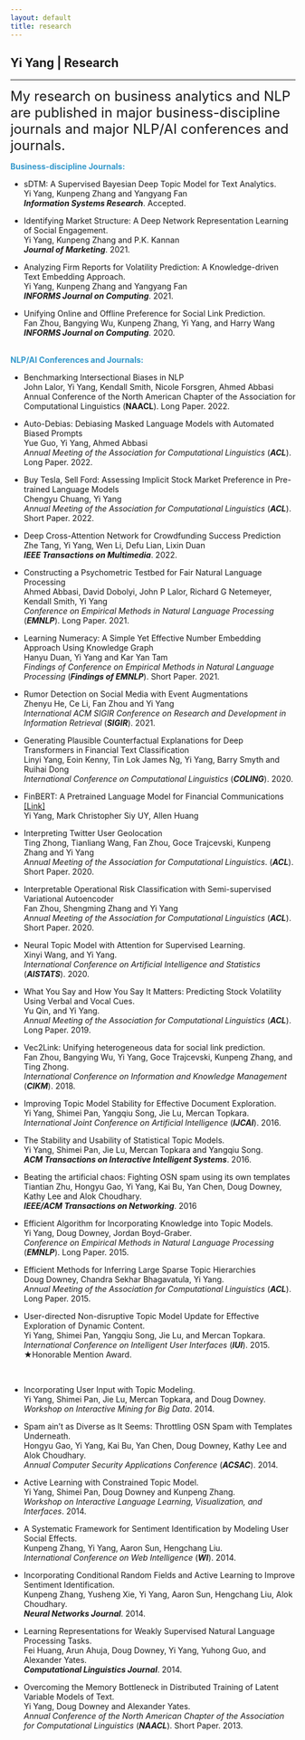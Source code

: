 ```yaml
---
layout: default
title: research
---
```


## Yi Yang | Research

* * *

<span style="font-size:24px;"> My research on business analytics and NLP are published in major business-discipline journals and major NLP/AI conferences and journals.</span>

<span style="color:#39c;">**Business-discipline Journals:**  </span> <br>

+ sDTM: A Supervised Bayesian Deep Topic Model for Text Analytics.<br>
  Yi Yang, Kunpeng Zhang and Yangyang Fan <br>
  ***Information Systems Research***. Accepted.<br>

+ Identifying Market Structure: A Deep Network Representation Learning of Social Engagement. <br>
  Yi Yang, Kunpeng Zhang and P.K. Kannan <br>
  ***Journal of Marketing***. 2021.<br>

+ Analyzing Firm Reports for Volatility Prediction: A Knowledge-driven Text Embedding Approach. <br>
  Yi Yang, Kunpeng Zhang and Yangyang Fan<br> 
  ***INFORMS Journal on Computing***. 2021.<br>

+ Unifying Online and Offline Preference for Social Link Prediction.<br>
  Fan Zhou, Bangying Wu, Kunpeng Zhang, Yi Yang, and Harry Wang <br> ***INFORMS Journal on Computing***. 2020.<br><br>

<span style="color:#39c;">**NLP/AI Conferences and Journals:**  </span>

+ Benchmarking Intersectional Biases in NLP <br>
  John Lalor, Yi Yang, Kendall Smith, Nicole Forsgren, Ahmed Abbasi<br>
  Annual Conference of the North American Chapter of the Association for Computational Linguistics (**NAACL**). Long Paper. 2022. <br>

+ Auto-Debias: Debiasing Masked Language Models with Automated Biased Prompts <br> Yue Guo, Yi Yang, Ahmed Abbasi<br> *Annual Meeting of the Association for Computational Linguistics* (***ACL***). Long Paper. 2022.<br>

+ Buy Tesla, Sell Ford: Assessing Implicit Stock Market Preference in Pre-trained Language Models <br> Chengyu Chuang, Yi Yang<br> *Annual Meeting of the Association for Computational Linguistics* (***ACL***). Short Paper. 2022.<br>

+ Deep Cross-Attention Network for Crowdfunding Success Prediction<br>Zhe Tang, Yi Yang, Wen Li, Defu Lian, Lixin Duan<br>***IEEE Transactions on Multimedia***. 2022.<br>

+ Constructing a Psychometric Testbed for Fair Natural Language Processing<br>Ahmed Abbasi, David Dobolyi, John P Lalor, Richard G Netemeyer, Kendall Smith, Yi Yang<br>*Conference on Empirical Methods in Natural Language Processing* (***EMNLP***). Long Paper. 2021. <br>

+ Learning Numeracy: A Simple Yet Effective Number Embedding Approach Using Knowledge Graph<br>Hanyu Duan, Yi Yang and Kar Yan Tam <br>*Findings of Conference on Empirical Methods in Natural Language Processing* (***Findings of EMNLP***). Short Paper. 2021.<br>

+ Rumor Detection on Social Media with Event Augmentations<br>Zhenyu He, Ce Li, Fan Zhou and Yi Yang <br>*International ACM SIGIR Conference on Research and Development in Information Retrieval* (***SIGIR***). 2021. <br>

+ Generating Plausible Counterfactual Explanations for Deep Transformers in Financial Text Classification <br>
  Linyi Yang, Eoin Kenny, Tin Lok James Ng,  Yi Yang, Barry Smyth and Ruihai Dong <br>
  *International Conference on Computational Linguistics* (***COLING***). 2020. <br>

+ FinBERT: A Pretrained Language Model for Financial Communications <a href="https://github.com/yya518/FinBERT"> [Link]</a>  <br>
  Yi Yang, Mark Christopher Siy UY, Allen Huang <br>

+ Interpreting Twitter User Geolocation   <br>
  Ting Zhong, Tianliang Wang, Fan Zhou, Goce Trajcevski, Kunpeng Zhang and  Yi Yang <br>
  *Annual Meeting of the Association for Computational Linguistics*. (***ACL***). Short Paper. 2020.<br>

+ Interpretable Operational Risk Classification with Semi-supervised Variational Autoencoder   <br>
  Fan Zhou, Shengming Zhang and Yi Yang  <br>
  *Annual Meeting of the Association for Computational Linguistics* (***ACL***). Short Paper. 2020.<br>

+ Neural Topic Model with Attention for Supervised Learning.  <br>
  Xinyi Wang, and  Yi Yang.  <br>
  *International Conference on Artificial Intelligence and Statistics* (***AISTATS***). 2020.<br>

+ What You Say and How You Say It Matters: Predicting Stock Volatility Using Verbal and Vocal Cues.  <br>
  Yu Qin, and  Yi Yang.  <br>
  *Annual Meeting of the Association for Computational Linguistics* (***ACL***). Long Paper. 2019.<br>

+ Vec2Link: Unifying heterogeneous data for social link prediction.  <br>
  Fan Zhou, Bangying Wu,  Yi Yang, Goce Trajcevski, Kunpeng Zhang, and Ting Zhong. <br>
  *International Conference on Information and Knowledge Management* (***CIKM***). 2018.<br>

+ Improving Topic Model Stability for Effective Document Exploration. <br>
  Yi Yang, Shimei Pan, Yangqiu Song, Jie Lu, Mercan Topkara.  <br>
  *International Joint Conference on Artificial Intelligence* (***IJCAI***). 2016.<br>

+ The Stability and Usability of Statistical Topic Models. <br>
  Yi Yang, Shimei Pan, Jie Lu, Mercan Topkara and Yangqiu Song.  <br>
  ***ACM Transactions on Interactive Intelligent Systems***. 2016.<br>

+ Beating the artificial chaos: Fighting OSN spam using its own templates <br>
  Tiantian Zhu, Hongyu Gao, Yi Yang, Kai Bu, Yan Chen, Doug Downey, Kathy Lee and Alok Choudhary. <br>
  ***IEEE/ACM Transactions on Networking***. 2016 <br>

+ Efficient Algorithm for Incorporating Knowledge into Topic Models.  <br>
  Yi Yang, Doug Downey, Jordan Boyd-Graber. <br>
  *Conference on Empirical Methods in Natural Language Processing* (***EMNLP***). Long Paper. 2015. <br>

+ Efficient Methods for Inferring Large Sparse Topic Hierarchies  <br>
  Doug Downey, Chandra Sekhar Bhagavatula,  Yi Yang. <br>
  *Annual Meeting of the Association for Computational Linguistics* (***ACL***). Long Paper. 2015. <br>

+ User-directed Non-disruptive Topic Model Update for Effective Exploration of Dynamic Content. <br>
    Yi Yang, Shimei Pan, Yangqiu Song, Jie Lu, and Mercan Topkara.<br>
   *International Conference on Intelligent User Interfaces* (***IUI***). 2015. <br>
   &#9733;Honorable Mention Award.
  
  <br>

+ Incorporating User Input with Topic Modeling.  <br>
  Yi Yang, Shimei Pan, Jie Lu, Mercan Topkara, and Doug Downey. <br>
  *Workshop on Interactive Mining for Big Data*. 2014. <br>

+ Spam ain’t as Diverse as It Seems: Throttling OSN Spam with Templates Underneath. <br>
  Hongyu Gao,  Yi Yang, Kai Bu, Yan Chen, Doug Downey, Kathy Lee and Alok Choudhary. <br>
  *Annual Computer Security Applications Conference* (***ACSAC***). 2014. <br>

+ Active Learning with Constrained Topic Model.  <br>
  Yi Yang, Shimei Pan, Doug Downey and Kunpeng Zhang. <br>
  *Workshop on Interactive Language Learning, Visualization, and Interfaces*. 2014.<br>

+ A Systematic Framework for Sentiment Identification by Modeling User Social Effects. <br>
  Kunpeng Zhang,   Yi Yang, Aaron Sun, Hengchang Liu. <br>
  *International Conference on Web Intelligence* (***WI***). 2014.<br>

+ Incorporating Conditional Random Fields and Active Learning to Improve Sentiment Identification.  <br> Kunpeng Zhang, Yusheng Xie,  Yi Yang, Aaron Sun, Hengchang Liu, Alok Choudhary. <br>
  ***Neural Networks Journal***. 2014.<br>

+ Learning Representations for Weakly Supervised Natural Language Processing Tasks. <br>
  Fei Huang, Arun Ahuja, Doug Downey,  Yi Yang, Yuhong Guo, and Alexander Yates. <br>
  ***Computational Linguistics Journal***.  2014.<br>

+ Overcoming the Memory Bottleneck in Distributed Training of Latent Variable Models of Text.  <br>
  Yi Yang, Doug Downey and Alexander Yates. <br>
  *Annual Conference of the North American Chapter of the Association for Computational Linguistics* (***NAACL***). Short Paper. 2013.
